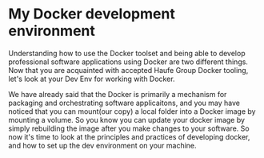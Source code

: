 # My Docker development environment

Understanding how to use the Docker toolset and being able to develop professional software applications using Docker are two different things. Now that you are acquainted with accepted Haufe Group Docker tooling, let's look at your Dev Env for working with Docker. 

We have already said that the Docker is primarily a mechanism for packaging and orchestrating software applicaitons, and you may have noticed that you can mount(our copy) a local folder into a Docker image by mounting a volume. So you know you can update your docker image by simply rebuilding the image after you make changes to your software. So now it's time to look at the principles and practices of developing docker, and how to set up the dev environment on your machine. 





